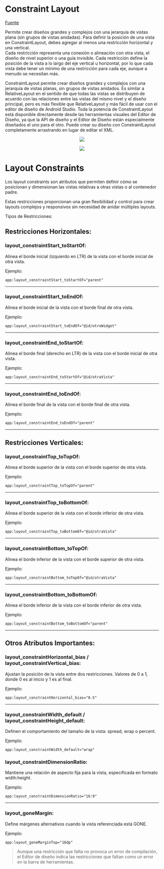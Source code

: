 # Constraint Layout

[Fuente](https://developer.android.com/develop/ui/views/layout/constraint-layout)

Permite crear diseños grandes y complejos con una jerarquía de vistas plana (sin grupos de vistas anidadas). Para definir la 
posición de una vista en ConstraintLayout, debes agregar al menos una restricción horizontal y una vertical.  
Cada restricción representa una conexión o alineación con otra vista, el diseño de nivel superior o una guía invisible. Cada 
restricción define la posición de la vista a lo largo del eje vertical u horizontal, por lo que cada vista debe tener un mínimo de una restricción para cada eje, aunque a menudo se necesitan más.

ConstraintLayout permite crear diseños grandes y complejos con una jerarquía de vistas planas, sin grupos de vistas anidados. Es similar a RelativeLayout en el sentido de que todas las vistas se distribuyen de acuerdo con las relaciones entre las vistas del mismo nivel y el diseño principal, pero es más flexible que RelativeLayout y más fácil de usar con el editor de diseño de Android Studio.
Toda la potencia de ConstraintLayout está disponible directamente desde las herramientas visuales del Editor de Diseño, ya que la API de diseño y el Editor de Diseño están especialmente diseñados el uno para el otro. Puede crear su diseño con ConstraintLayout completamente arrastrando en lugar de editar el XML.

<p align="center">
  <img src="https://developer.android.com/static/training/constraint-layout/images/constraint-fail_2x.png" />
</p>
<p align="center">
  <img src="https://developer.android.com/static/training/constraint-layout/images/constraint-fail-fixed_2x.png" />
</p>

# Layout Constraints

Los layout constraints son atributos que permiten definir cómo se posicionan y dimensionan las vistas relativas a otras vistas o al contenedor padre. 

Estas restricciones proporcionan una gran flexibilidad y control para crear layouts complejos y responsivos sin necesidad de anidar múltiples layouts.

Tipos de Restricciones:

## Restricciones Horizontales:

### layout_constraintStart_toStartOf:

Alinea el borde inicial (izquierdo en LTR) de la vista con el borde inicial de otra vista.

Ejemplo: 

```
app:layout_constraintStart_toStartOf="parent"
```
___

### layout_constraintStart_toEndOf:

Alinea el borde inicial de la vista con el borde final de otra vista.

Ejemplo: 

```
app:layout_constraintStart_toEndOf="@id/otroWidget"
```
___

### layout_constraintEnd_toStartOf:

Alinea el borde final (derecho en LTR) de la vista con el borde inicial de otra vista.

Ejemplo: 

```
app:layout_constraintEnd_toStartOf="@id/otraVista"
```
___

### layout_constraintEnd_toEndOf:

Alinea el borde final de la vista con el borde final de otra vista.

Ejemplo: 

```
app:layout_constraintEnd_toEndOf="parent"
```
___

## Restricciones Verticales:

### layout_constraintTop_toTopOf:

Alinea el borde superior de la vista con el borde superior de otra vista.

Ejemplo: 

```
app:layout_constraintTop_toTopOf="parent"
```

___

### layout_constraintTop_toBottomOf:

Alinea el borde superior de la vista con el borde inferior de otra vista.

Ejemplo: 

```
app:layout_constraintTop_toBottomOf="@id/otraVista"
```
___

### layout_constraintBottom_toTopOf:

Alinea el borde inferior de la vista con el borde superior de otra vista.

Ejemplo: 

```
app:layout_constraintBottom_toTopOf="@id/otraVista"
```
___

### layout_constraintBottom_toBottomOf:

Alinea el borde inferior de la vista con el borde inferior de otra vista.

Ejemplo: 

```
app:layout_constraintBottom_toBottomOf="parent"
```
___

## Otros Atributos Importantes:


### layout_constraintHorizontal_bias / layout_constraintVertical_bias:

Ajustan la posición de la vista entre dos restricciones. Valores de 0 a 1, donde 0 es al inicio y 1 es al final.

Ejemplo: 

```
app:layout_constraintHorizontal_bias="0.5"
```

___

### layout_constraintWidth_default / layout_constraintHeight_default:

Definen el comportamiento del tamaño de la vista: spread, wrap o percent.

Ejemplo: 

```
app:layout_constraintWidth_default="wrap"
```

### layout_constraintDimensionRatio:

Mantiene una relación de aspecto fija para la vista, especificada en formato width:height.

Ejemplo: 

```
app:layout_constraintDimensionRatio="16:9"
```

___


### layout_goneMargin:

Define márgenes alternativos cuando la vista referenciada está GONE.

Ejemplo: 

```
app:layout_goneMarginTop="16dp"
```

> Aunque una restricción que falta no provoca un error de compilación, el Editor de diseño indica las restricciones que faltan como un error en la barra de herramientas. 
